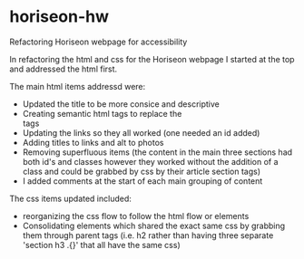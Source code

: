 # horiseon-hw
Refactoring Horiseon webpage for accessibility

In refactoring the html and css for the Horiseon webpage I started at the top and addressed the html first. 

The main html items addressd were:
* Updated the title to be more consice and descriptive
* Creating semantic html tags to replace the <div> tags
* Updating the links so they all worked (one needed an id added)
* Adding titles to links and alt to photos
* Removing superfluous items (the content in the main three sections had both id's and classes however they worked without the addition of a class and could be grabbed by css by their article section tags)
* I added comments at the start of each main grouping of content 


The css items updated included:
* reorganizing the css flow to follow the html flow or elements
* Consolidating elements which shared the exact same css by grabbing them through parent tags (i.e. h2 rather than having three separate 'section h3 .<id name>{}' that all have the same css)


